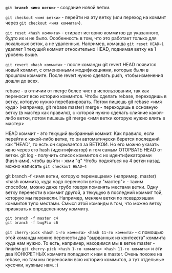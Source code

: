**```git branch <имя ветки>```** - создание новой ветки.

```git checkout <имя ветки>``` - перейти на эту ветку (или переход на коммит через ```git checkout <имя коммита>```).

```git reset <hash коммита>``` - стирает историю коммитов до указанного, будто их и не было. Особенность в том, что это работает только для локальных веток, а не удаленных. Например, команда ```git reset HEAD~1``` удаляет 1 текущий коммит относительно HEAD, поднимая ветку на 1 уровень выше.

```git revert <hash коммита>``` - после команды git revert HEAD появится новый коммит, с отмененными модификациями, которые были в прошлом коммите. После revert нужно сделать push, чтобы изменения дошли до всех.

rebase - в отличии от merge более чист в использовании, так как переносит всю историю коммитов. Чтобы сделать rebase, переходишь в ветку, которую нужно перебазировать. Потом пишешь git rebase <имя куда> (например, git rebase master)
merge - переходишь в основную ветку (в мастер как правило), с которой нужно сделать слияние какой-либо ветки, потом пишешь git merge <имя ветки которую нужно влить в мастер>

HEAD коммит - это текущий выбранный коммит. Как правило, если перейти к какой-либо ветке, то он автоматически берется последний как "HEAD", то есть он скрывается за ВЕТКОЙ. Но его можно указать явно через его hash (идентификатор) и тем самым ОТОРВАТЬ HEAD от ветки.
git log - получить список коммитов с их идентификаторами (hash-ами). чтобы выйти - жми "q"
Чтобы подняться на 4 ветки назад можно написать ```git checkout HEAD~4```


git branch -f <имя ветки, которую перемещаем> (например, master) <hash коммита, куда надо перенести ветку "мастер"> - таким способом, можно даже грубо говоря поменять местами ветки. Одну ветку перенести в коммит другой, а текущую в последний коммит той, которую мы перенесли. 
Например, меняем ветки по псевдохэшам коммитов тупо местами. Смысл этой команды в том, что можно ветку привязать к определенному коммиту.
```
git branch -f master c4
git branch -f bugFix c6
```

```git cherry-pick <hash 1-го коммита> <hash 11-го коммита>``` - с помощью этой команды можно перенести два "вырванных из контекста" коммита куда нам нужно. То есть, например, находимся мы в ветке master - пишем ```git cherry-pick <hash 1-го коммита> <hash 11-го коммита>``` и эти два КОНКРЕТНЫХ коммита попадают к нам в master. Очень похоже на rebase, но там мы переносили всю историю коммитов, а тут отдельные кусочки, нужные нам. :)